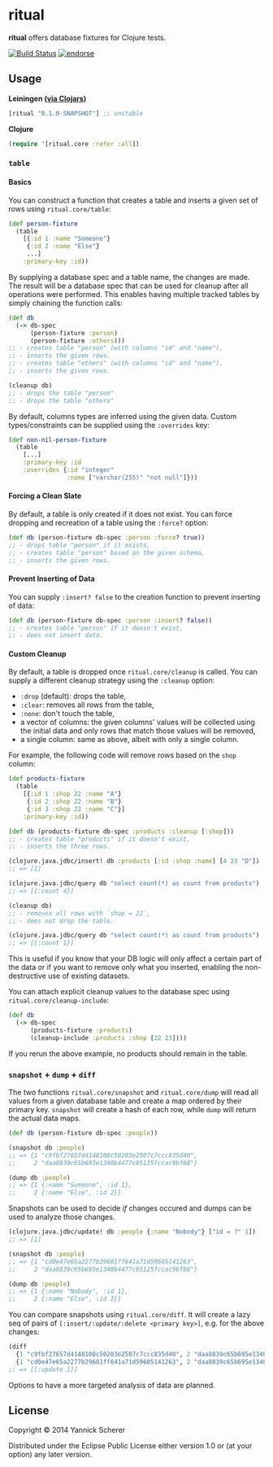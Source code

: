 # ritual

__ritual__ offers database fixtures for Clojure tests.

[![Build Status](https://travis-ci.org/xsc/ritual.png)](https://travis-ci.org/xsc/ritual)
[![endorse](https://api.coderwall.com/xsc/endorsecount.png)](https://coderwall.com/xsc)

## Usage

__Leiningen ([via Clojars](https://clojars.org/ritual))__

```clojure
[ritual "0.1.0-SNAPSHOT"] ;; unstable
```

__Clojure__

```clojure
(require '[ritual.core :refer :all])
```

### `table`

#### Basics

You can construct a function that creates a table and inserts a given set of rows using `ritual.core/table`:

```clojure
(def person-fixture
  (table
    [{:id 1 :name "Someone"}
     {:id 2 :name "Else"}
     ...]
    :primary-key :id))
```

By supplying a database spec and a table name, the changes are made. The result will be a
database spec that can be used for cleanup after all operations were performed. This enables
having multiple tracked tables by simply chaining the function calls:

```clojure
(def db
  (-> db-spec
      (person-fixture :person)
      (person-fixture :others)))
;; - creates table "person" (with columns "id" and "name"),
;; - inserts the given rows.
;; - creates table "others" (with columns "id" and "name"),
;; - inserts the given rows.

(cleanup db)
;; - drops the table "person"
;; - drops the table "others"
```

By default, columns types are inferred using the given data. Custom types/constraints can be supplied
using the `:overrides` key:

```clojure
(def non-nil-person-fixture
  (table
    [...]
    :primary-key :id
    :overrides {:id "integer"
                :name ["varchar(255)" "not null"]}))
```

#### Forcing a Clean Slate

By default, a table is only created if it does not exist. You can force dropping and recreation of a table
using the `:force?` option:

```clojure
(def db (person-fixture db-spec :person :force? true))
;; - drops table "person" if it exists,
;; - creates table "person" based on the given schema,
;; - inserts the given rows.
```

#### Prevent Inserting of Data

You can supply `:insert? false` to the creation function to prevent inserting of data:

```clojure
(def db (person-fixture db-spec :person :insert? false))
;; - creates table "person" if it doesn't exist,
;; - does not insert data.
```

#### Custom Cleanup

By default, a table is dropped once `ritual.core/cleanup` is called. You can supply a different cleanup strategy
using the `:cleanup` option:

- `:drop` (default): drops the table,
- `:clear`: removes all rows from the table,
- `:none`: don't touch the table,
- a vector of columns: the given columns' values will be collected using the initial data and only rows that match
  those values will be removed,
- a single column: same as above, albeit with only a single column.

For example, the following code will remove rows based on the `shop` column:

```clojure
(def products-fixture
  (table
    [{:id 1 :shop 22 :name "A"}
     {:id 2 :shop 22 :name "B"}
     {:id 3 :shop 22 :name "C"}]
    :primary-key :id))

(def db (products-fixture db-spec :products :cleanup [:shop]))
;; - creates table "products" if it doesn't exist,
;; - inserts the three rows.

(clojure.java.jdbc/insert! db :products [:id :shop :name] [4 23 "D"])
;; => [1]

(clojure.java.jdbc/query db "select count(*) as count from products")
;; => [{:count 4}]

(cleanup db)
;; - removes all rows with `shop = 22`,
;; - does not drop the table.

(clojure.java.jdbc/query db "select count(*) as count from products")
;; => [{:count 1}]
```

This is useful if you know that your DB logic will only affect a certain part of the data or if
you want to remove only what you inserted, enabling the non-destructive use of existing datasets.

You can attach explicit cleanup values to the database spec using `ritual.core/cleanup-include`:

```clojure
(def db
  (-> db-spec
      (products-fixture :products)
      (cleanup-include :products :shop [22 23])))
```

If you rerun the above example, no products should remain in the table.

### `snapshot` + `dump` + `diff`

The two functions `ritual.core/snapshot` and `ritual.core/dump` will read all values from a given
database table and create a map ordered by their primary key. `snapshot` will create a hash of each row,
while `dump` will return the actual data maps.

```clojure
(def db (person-fixture db-spec :people))

(snapshot db :people)
;; => {1 "c9fbf27657d4148108c50203e2507c7ccc835d40",
;;     2 "daa8839c65b695e1340b4477c85125fccac9bf88"}

(dump db :people)
;; => {1 {:name "Someone", :id 1},
;;     2 {:name "Else", :id 2}}
```

Snapshots can be used to decide _if_ changes occured and dumps can be used to analyze those changes.

```clojure
(clojure.java.jdbc/update! db :people {:name "Nobody"} ["id = ?" 1])
;; => [1]

(snapshot db :people)
;; => {1 "cd0e47e65a2277b29681ff641a71d59605141263",
;;     2 "daa8839c65b695e1340b4477c85125fccac9bf88"}

(dump db :people)
;; => {1 {:name "Nobody", :id 1},
;;     2 {:name "Else", :id 2}}
```

You can compare snapshots using `ritual.core/diff`. It will create a lazy seq of pairs of
`[:insert/:update/:delete <primary key>]`, e.g. for the above changes:

```clojure
(diff
  {1 "c9fbf27657d4148108c50203e2507c7ccc835d40", 2 "daa8839c65b695e1340b4477c85125fccac9bf88"}
  {1 "cd0e47e65a2277b29681ff641a71d59605141263", 2 "daa8839c65b695e1340b4477c85125fccac9bf88"})
;; => [[:update 1]]
```

Options to have a more targeted analysis of data are planned.

## License

Copyright &copy; 2014 Yannick Scherer

Distributed under the Eclipse Public License either version 1.0 or (at your option) any later version.
